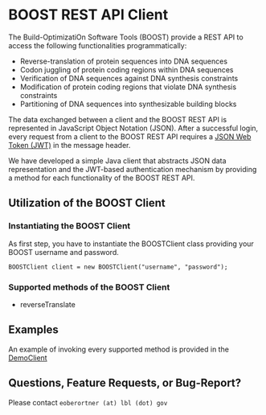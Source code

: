 # BOOST REST API Client

The Build-OptimizatiOn Software Tools (BOOST) provide a REST API to access the following 
functionalities programmatically:
- Reverse-translation of protein sequences into DNA sequences
- Codon juggling of protein coding regions within DNA sequences
- Verification of DNA sequences against DNA synthesis constraints
- Modification of protein coding regions that violate DNA synthesis constraints
- Partitioning of DNA sequences into synthesizable building blocks

The data exchanged between a client and the BOOST REST API is represented in JavaScript Object Notation (JSON). 
After a successful login, every request from a client to the BOOST REST API requires a <a href="https://jwt.io/" target="_blank">JSON Web Token (JWT)</a> in the message header.

We have developed a simple Java client that abstracts JSON data representation and the JWT-based authentication mechanism 
by providing a method for each functionality of the BOOST REST API.

## Utilization of the BOOST Client

### Instantiating the BOOST Client
 
As first step, you have to instantiate the BOOSTClient class providing your BOOST username and password.

```
BOOSTClient client = new BOOSTClient("username", "password");
```

### Supported methods of the BOOST Client

* reverseTranslate


## Examples 

An example of invoking every supported method is provided in the [DemoClient](https://github.com/eoberortner/BOOST-REST-Client/blob/master/src/test/java/gov/doe/jgi/boost/client/DemoClient.java) 

## Questions, Feature Requests, or Bug-Report?

Please contact ```eoberortner (at) lbl (dot) gov``` 







     